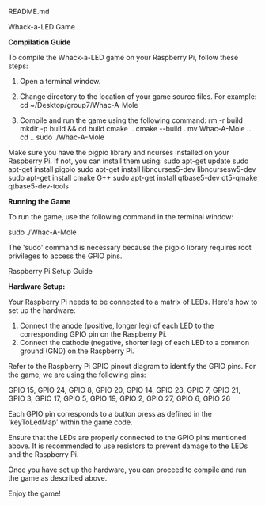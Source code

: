 README.md

Whack-a-LED Game

**Compilation Guide**

To compile the Whack-a-LED game on your Raspberry Pi, follow these steps:

1. Open a terminal window.
2. Change directory to the location of your game source files. For example:
   cd ~/Desktop/group7/Whac-A-Mole

3. Compile and run the game using the following command:
   rm -r build
   mkdir -p build && cd build
   cmake ..
   cmake --build .
   mv Whac-A-Mole ..
   cd ..
   sudo ./Whac-A-Mole
   
Make sure you have the pigpio library and ncurses installed on your Raspberry Pi. If not, you can install them using:
   sudo apt-get update
   sudo apt-get install pigpio
   sudo apt-get install libncurses5-dev libncursesw5-dev
   sudo apt-get install cmake G++
   sudo apt-get install qtbase5-dev qt5-qmake qtbase5-dev-tools

**Running the Game**

To run the game, use the following command in the terminal window:

   sudo ./Whac-A-Mole

The 'sudo' command is necessary because the pigpio library requires root privileges to access the GPIO pins.

Raspberry Pi Setup Guide

**Hardware Setup:**

Your Raspberry Pi needs to be connected to a matrix of LEDs. Here's how to set up the hardware:

1. Connect the anode (positive, longer leg) of each LED to the corresponding GPIO pin on the Raspberry Pi.
2. Connect the cathode (negative, shorter leg) of each LED to a common ground (GND) on the Raspberry Pi.

Refer to the Raspberry Pi GPIO pinout diagram to identify the GPIO pins. For the game, we are using the following pins:

   GPIO 15, GPIO 24, GPIO 8, GPIO 20, 
   GPIO 14, GPIO 23, GPIO 7, GPIO 21,
   GPIO  3, GPIO 17, GPIO 5, GPIO 19, 
   GPIO  2, GPIO 27, GPIO 6, GPIO 26

Each GPIO pin corresponds to a button press as defined in the 'keyToLedMap' within the game code.

Ensure that the LEDs are properly connected to the GPIO pins mentioned above. It is recommended to use resistors to prevent damage to the LEDs and the Raspberry Pi.

Once you have set up the hardware, you can proceed to compile and run the game as described above.

Enjoy the game!

